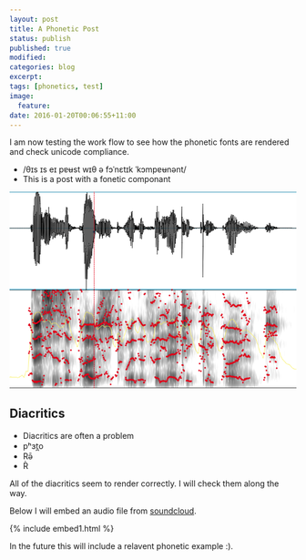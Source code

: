 ```yaml
---
layout: post
title: A Phonetic Post
status: publish
published: true
modified:
categories: blog
excerpt:
tags: [phonetics, test]
image:
  feature:
date: 2016-01-20T00:06:55+11:00
---
```

 
I am now testing the work flow to see how the phonetic fonts are rendered and check unicode compliance.
 
* /θɪs ɪs eɪ pɐʉst wɪθ ə fɔˈnɛtɪk ˈkɔmpɐʉnənt/
* This is a post with a fonetic componant
 
![Spectrogram](/figures/spectrogram1.png)
 
## Diacritics ##
* Diacritics are often a problem
* pʰɜt̪o
* Rə̄
* R̀
 
All of the diacritics seem to render correctly. I will check them along the way.
 
Below I will embed an audio file from [soundcloud](https://www.soundcloud.com).
 
{% include embed1.html %}
 
In the future this will include a relavent phonetic example :).

